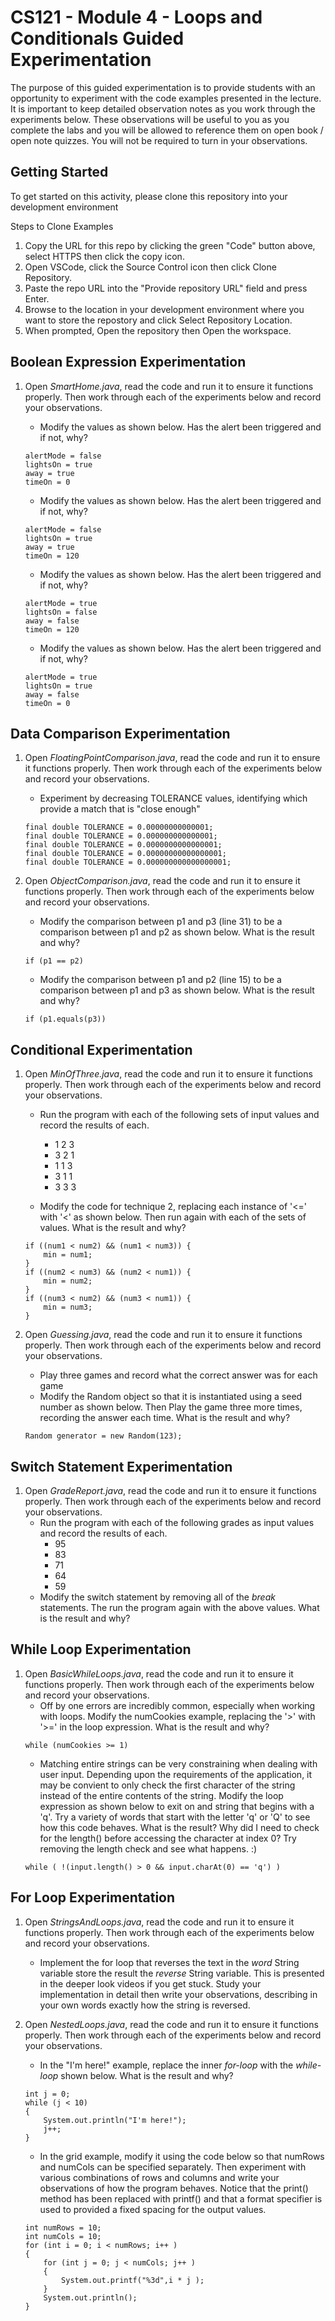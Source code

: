 # CS121 - Module 4 - Loops and Conditionals Guided Experimentation
The purpose of this guided experimentation is to provide students with an opportunity to experiment with the code examples presented in the lecture. It is important to keep detailed observation notes as you work through the experiments below. These observations will be useful to you as you complete the labs and you will be allowed to reference them on open book / open note quizzes. You will not be required to turn in your observations.
## Getting Started
To get started on this activity, please clone this repository into your development environment  

Steps to Clone Examples
1. Copy the URL for this repo by clicking the green "Code" button above, select HTTPS then click the copy icon.
2. Open VSCode, click the Source Control icon then click Clone Repository.
3. Paste the repo URL into the "Provide repository URL" field and press Enter.
4. Browse to the location in your development environment where you want to store the repostory and click Select Repository Location.
5. When prompted, Open the repository then Open the workspace.

## Boolean Expression Experimentation
1. Open *SmartHome.java*, read the code and run it to ensure it functions properly.  Then work through each of the experiments below and record your observations.
    - Modify the values as shown below. Has the alert been triggered and if not, why?  
    ```
    alertMode = false
    lightsOn = true
    away = true
    timeOn = 0
    ```
 
    - Modify the values as shown below. Has the alert been triggered and if not, why?  
    ```
    alertMode = false
    lightsOn = true
    away = true
    timeOn = 120
    ```
    
    - Modify the values as shown below. Has the alert been triggered and if not, why?  
    ```
    alertMode = true
    lightsOn = false
    away = false
    timeOn = 120
    ```

    - Modify the values as shown below. Has the alert been triggered and if not, why?  
    ```
    alertMode = true
    lightsOn = true
    away = false
    timeOn = 0
    ```

      
## Data Comparison Experimentation
1. Open *FloatingPointComparison.java*, read the code and run it to ensure it functions properly.  Then work through each of the experiments below and record your observations.
    - Experiment by decreasing TOLERANCE values, identifying which provide a match that is "close enough"
    ```
    final double TOLERANCE = 0.00000000000001;
    final double TOLERANCE = 0.000000000000001;
    final double TOLERANCE = 0.0000000000000001;
    final double TOLERANCE = 0.00000000000000001;
    final double TOLERANCE = 0.000000000000000001;
    ```

1. Open *ObjectComparison.java*, read the code and run it to ensure it functions properly.  Then work through each of the experiments below and record your observations.
    - Modify the comparison between p1 and p3 (line 31) to be a comparison between p1 and p2 as shown below. What is the result and why?  
    ```
    if (p1 == p2)
    ```

    - Modify the comparison between p1 and p2 (line 15) to be a comparison between p1 and p3 as shown below. What is the result and why? 
    ```
    if (p1.equals(p3))  
    ```

## Conditional Experimentation
1. Open *MinOfThree.java*, read the code and run it to ensure it functions properly.  Then work through each of the experiments below and record your observations.
    - Run the program with each of the following sets of input values and record the results of each. 
        - 1 2 3
        - 3 2 1
        - 1 1 3
        - 3 1 1
        - 3 3 3
            
    - Modify the code for technique 2, replacing each instance of '<=' with '<' as shown below.  Then run again with each of the sets of values. What is the result and why?  
    ```
    if ((num1 < num2) && (num1 < num3)) {
        min = num1;
    }
    if ((num2 < num3) && (num2 < num1)) {
        min = num2;
    }
    if ((num3 < num2) && (num3 < num1)) {
        min = num3;
    }
    ```
            
1. Open *Guessing.java*, read the code and run it to ensure it functions properly.  Then work through each of the experiments below and record your observations.
    - Play three games and record what the correct answer was for each game
    - Modify the Random object so that it is instantiated using a seed number as shown below. Then Play the game three more times, recording the answer each time. What is the result and why?  
    ```
    Random generator = new Random(123);
    ```
      
## Switch Statement Experimentation
1. Open *GradeReport.java*, read the code and run it to ensure it functions properly.  Then work through each of the experiments below and record your observations.
    - Run the program with each of the following grades as input values and record the results of each. 
        - 95
        - 83
        - 71
        - 64
        - 59
    - Modify the switch statement by removing all of the *break* statements. The run the program again with the above values. What is the result and why?

## While Loop Experimentation
1. Open *BasicWhileLoops.java*, read the code and run it to ensure it functions properly.  Then work through each of the experiments below and record your observations.
    - Off by one errors are incredibly common, especially when working with loops.  Modify the numCookies example, replacing the '>' with '>=' in the loop expression. What is the result and why?
    ```
    while (numCookies >= 1) 
    ```
    - Matching entire strings can be very constraining when dealing with user input. Depending upon the requirements of the application, it may be convient to only check the first character of the string instead of the entire contents of the string.  Modify the loop expression as shown below to exit on and string that begins with a 'q'. Try a variety of words that start with the letter 'q' or 'Q' to see how this code behaves. What is the result?  Why did I need to check for the length() before accessing the character at index 0? Try removing the length check and see what happens. :)
    ```
    while ( !(input.length() > 0 && input.charAt(0) == 'q') ) 
    ```
    
## For Loop Experimentation
1. Open *StringsAndLoops.java*, read the code and run it to ensure it functions properly.  Then work through each of the experiments below and record your observations.
    - Implement the for loop that reverses the text in the *word* String variable store the result the *reverse* String variable. This is presented in the deeper look videos if you get stuck. Study your implementation in detail then write your observations, describing in your own words exactly how the string is reversed.

1. Open *NestedLoops.java*, read the code and run it to ensure it functions properly.  Then work through each of the experiments below and record your observations.
    - In the "I'm here!" example, replace the inner *for-loop* with the *while-loop* shown below. What is the result and why?  
    ```
    int j = 0;
    while (j < 10)
    {
        System.out.println("I'm here!");
        j++;
    }
    ```
 
    - In the grid example, modify it using the code below so that numRows and numCols can be specified separately. Then experiment with various combinations of rows and columns and write your observations of how the program behaves. Notice that the print() method has been replaced with printf() and that a format specifier is used to provided a fixed spacing for the output values.
    ```
    int numRows = 10;
    int numCols = 10;
    for (int i = 0; i < numRows; i++ )
    {
        for (int j = 0; j < numCols; j++ )
        {
            System.out.printf("%3d",i * j );
        }
        System.out.println();
    }
    ```
